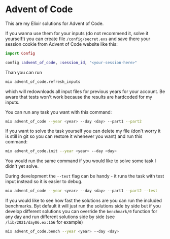 # Advent of Code

This are my Elixir solutions for Advent of Code.

If you wanna use them for your inputs (do not recommend it, solve it yourself!)
you can create file `/config/secret.exs` and save there your session cookie from
Advent of Code website like this:

```elixir
import Config

config :advent_of_code, :session_id, "<your-session-here>"
```

Than you can run

```bash
mix advent_of_code.refresh_inputs
```

which will redownloads all input files for previous years for your account. Be
aware that tests won't work because the results are hardcoded for my inputs.

You can run any task you want with this command:

```bash
mix advent_of_code --year <year> --day <day> --part1 --part2
```

If you want to solve the task yourself you can delete my file (don't worry it
is still in git so you can restore it whenever you want) and run this command:

```bash
mix advent_of_code.init --year <year> --day <day>
```

You would run the same command if you would like to solve some task I didn't yet
solve.

During development the `--test` flag can be handy - it runs the task with test
input instead so it is easier to debug.

```bash
mix advent_of_code --year <year> --day <day> --part1 --part2 --test
```

If you would like to see how fast the solutions are you can run the included
benchmarks. Byt default it will just run the solutions side by side but if you
develop different solutions you can override the `benchmark/0` function for any
day and run different solutions side by side (see `/lib/2021/day06.ex:156` for
example)

```bash
mix advent_of_code.bench --year <year> --day <day>
```
